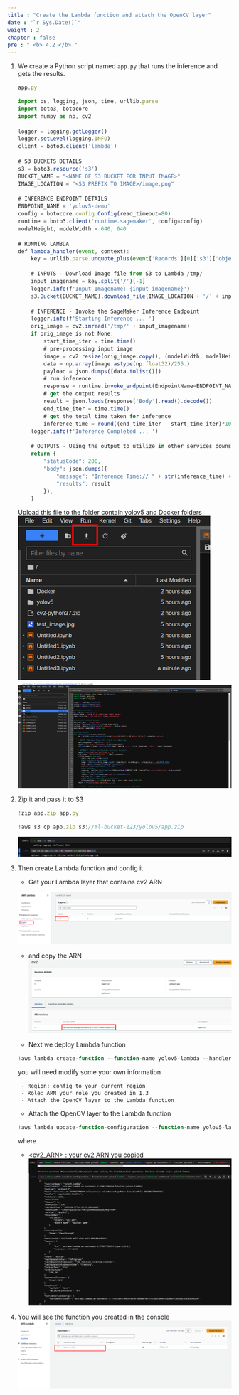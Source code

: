 ```yaml
---
title : "Create the Lambda function and attach the OpenCV layer"
date : "`r Sys.Date()`"
weight : 2
chapter : false
pre : " <b> 4.2 </b> "
---
```



1. We create a Python script named ```app.py``` that runs the inference and gets the results. 
    
    ```jsx
    app.py
    ```
    
    ```jsx
    import os, logging, json, time, urllib.parse
    import boto3, botocore
    import numpy as np, cv2
    
    logger = logging.getLogger()
    logger.setLevel(logging.INFO)
    client = boto3.client('lambda')
    
    # S3 BUCKETS DETAILS
    s3 = boto3.resource('s3')
    BUCKET_NAME = "<NAME OF S3 BUCKET FOR INPUT IMAGE>"
    IMAGE_LOCATION = "<S3 PREFIX TO IMAGE>/image.png"
    
    # INFERENCE ENDPOINT DETAILS
    ENDPOINT_NAME = 'yolov5-demo'
    config = botocore.config.Config(read_timeout=80)
    runtime = boto3.client('runtime.sagemaker', config=config)
    modelHeight, modelWidth = 640, 640
    
    # RUNNING LAMBDA
    def lambda_handler(event, context):
        key = urllib.parse.unquote_plus(event['Records'][0]['s3']['object']['key'], encoding='utf-8')
        
        # INPUTS - Download Image file from S3 to Lambda /tmp/
        input_imagename = key.split('/')[-1]
        logger.info(f'Input Imagename: {input_imagename}')
        s3.Bucket(BUCKET_NAME).download_file(IMAGE_LOCATION + '/' + input_imagename, '/tmp/' + input_imagename)
    
        # INFERENCE - Invoke the SageMaker Inference Endpoint
        logger.info(f'Starting Inference ... ')
        orig_image = cv2.imread('/tmp/' + input_imagename)
        if orig_image is not None:
            start_time_iter = time.time()
            # pre-processing input image
            image = cv2.resize(orig_image.copy(), (modelWidth, modelHeight), interpolation = cv2.INTER_AREA)
            data = np.array(image.astype(np.float32)/255.)
            payload = json.dumps([data.tolist()])
            # run inference
            response = runtime.invoke_endpoint(EndpointName=ENDPOINT_NAME, ContentType='application/json', Body=payload)
            # get the output results
            result = json.loads(response['Body'].read().decode())
            end_time_iter = time.time()
            # get the total time taken for inference
            inference_time = round((end_time_iter - start_time_iter)*100)/100
        logger.info(f'Inference Completed ... ')
    
        # OUTPUTS - Using the output to utilize in other services downstream
        return {
            "statusCode": 200,
            "body": json.dumps({
                "message": "Inference Time:// " + str(inference_time) + " seconds.",
                "results": result
            }),
        }
    ```
    Upload this file to the folder contain yolov5 and Docker folders
    ![](/static/images/lambda/004.png)
    ![](/static/images/lambda/009.png)
    
2. Zip it and pass it to S3
    
    ```jsx
    !zip app.zip app.py
    ```
    
    ```jsx
    !aws s3 cp app.zip s3://ml-bucket-123/yolov5/app.zip
    ```
    
    ![](/static/images/lambda/zipapp.png)
    
3. Then create Lambda function and config it
    - Get your Lambda layer that contains cv2 ARN
  
    ![](/static/images/lambda/cv2.png)
    
    - and copy the ARN
    ![](/static/images/lambda/cv2_2.png)

    - Next we deploy Lambda function
    
    ```jsx
    !aws lambda create-function --function-name yolov5-lambda --handler app.lambda_handler --region ap-southeast-2 --runtime python3.7 --environment '{"Variables":{"BUCKET_NAME":"$BUCKET_NAME", "S3_KEY":"$S3_KEY"}}' --code S3Bucket=ml-bucket-123,S3Key="yolov5/app.zip" --role arn:aws:iam::974837768594:role/service-role/AmazonSageMaker-ExecutionRole-20230827T044926
    ```
    
    you will need modify some your own information
    
        - Region: config to your current region
        - Role: ARN your role you created in 1.3
        - Attach the OpenCV layer to the Lambda function

    - Attach the OpenCV layer to the Lambda function
    
    ```jsx
    !aws lambda update-function-configuration --function-name yolov5-lambda --layers <cv2_ARN>
    ```
    
    where 
    
    - <cv2_ARN> : your cv2 ARN you copied
![](/static/images/lambda/010.png)

4. You will see the function you created in the console
![](/static/images/lambda/011.png)